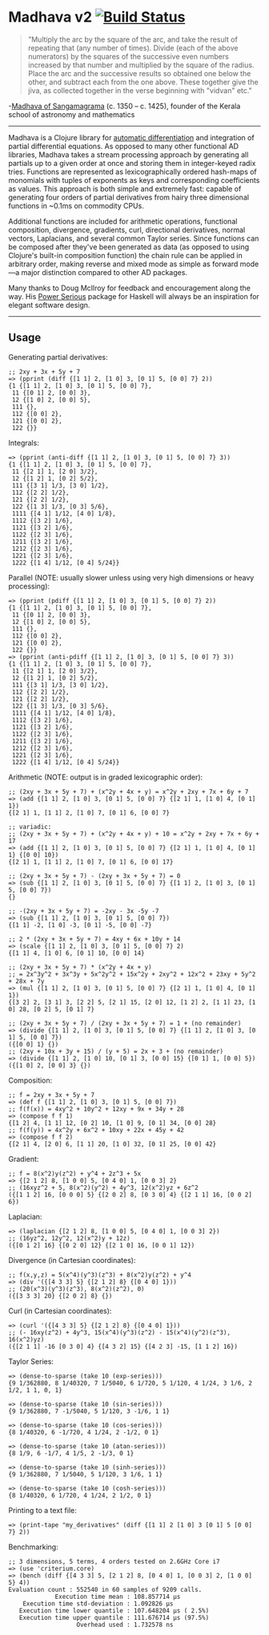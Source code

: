 # Madhava v2 [![Build Status](https://travis-ci.org/Sophia-Gold/Madhava-v2.svg?branch=master)](https://travis-ci.org/Sophia-Gold/Madhava-v2)

>”Multiply the arc by the square of the arc, and take the result of repeating that (any number of times). Divide (each of the above numerators) by the squares of the successive even numbers increased by that number and multiplied by the square of the radius. Place the arc and the successive results so obtained one below the other, and subtract each from the one above. These together give the jiva, as collected together in the verse beginning with "vidvan" etc."

-[Madhava of Sangamagrama](https://en.wikipedia.org/wiki/Madhava_of_Sangamagrama) (c. 1350 – c. 1425), founder of the Kerala school of astronomy and mathematics

---

Madhava is a Clojure library for [automatic differentiation](https://en.wikipedia.org/wiki/Automatic_differentiation) and integration of partial differential equations. As opposed to many other functional AD libraries, Madhava takes a stream processing approach by generating all partials up to a given order at once and storing them in integer-keyed radix tries. Functions are represented as lexicographically ordered hash-maps of monomials with tuples of exponents as keys and corresponding coefficients as values. This approach is both simple and extremely fast: capable of generating four orders of partial derivatives from hairy three dimensional functions in ~0.1ms on commodity CPUs.

Additional functions are included for arithmetic operations, functional composition, divergence, gradients, curl, directional derivatives, normal vectors, Laplacians, and several common Taylor series. Since functions can be composed after they've been generated as data (as opposed to using Clojure's built-in composition function) the chain rule can be applied in arbitrary order, making reverse and mixed mode as simple as forward mode&mdash;a major distinction compared to other AD packages.

Many thanks to Doug McIlroy for feedback and encouragement along the way. His [Power Serious](http://www.cs.dartmouth.edu/~doug/powser.html) package for Haskell will always be an inspiration for elegant software design.

---

## Usage

Generating partial derivatives:

```
;; 2xy + 3x + 5y + 7
=> (pprint (diff {[1 1] 2, [1 0] 3, [0 1] 5, [0 0] 7} 2))
{1 {[1 1] 2, [1 0] 3, [0 1] 5, [0 0] 7},
 11 {[0 1] 2, [0 0] 3},
 12 {[1 0] 2, [0 0] 5},
 111 {},
 112 {[0 0] 2},
 121 {[0 0] 2},
 122 {}}
```

Integrals:

```
=> (pprint (anti-diff {[1 1] 2, [1 0] 3, [0 1] 5, [0 0] 7} 3))
{1 {[1 1] 2, [1 0] 3, [0 1] 5, [0 0] 7},
 11 {[2 1] 1, [2 0] 3/2},
 12 {[1 2] 1, [0 2] 5/2},
 111 {[3 1] 1/3, [3 0] 1/2},
 112 {[2 2] 1/2},
 121 {[2 2] 1/2},
 122 {[1 3] 1/3, [0 3] 5/6},
 1111 {[4 1] 1/12, [4 0] 1/8},
 1112 {[3 2] 1/6},
 1121 {[3 2] 1/6},
 1122 {[2 3] 1/6},
 1211 {[3 2] 1/6},
 1212 {[2 3] 1/6},
 1221 {[2 3] 1/6},
 1222 {[1 4] 1/12, [0 4] 5/24}}
```

Parallel (NOTE: usually slower unless using very high dimensions or heavy processing):

```
=> (pprint (pdiff {[1 1] 2, [1 0] 3, [0 1] 5, [0 0] 7} 2))
{1 {[1 1] 2, [1 0] 3, [0 1] 5, [0 0] 7},
 11 {[0 1] 2, [0 0] 3},
 12 {[1 0] 2, [0 0] 5},
 111 {},
 112 {[0 0] 2},
 121 {[0 0] 2},
 122 {}}
=> (pprint (anti-pdiff {[1 1] 2, [1 0] 3, [0 1] 5, [0 0] 7} 3))
{1 {[1 1] 2, [1 0] 3, [0 1] 5, [0 0] 7},
 11 {[2 1] 1, [2 0] 3/2},
 12 {[1 2] 1, [0 2] 5/2},
 111 {[3 1] 1/3, [3 0] 1/2},
 112 {[2 2] 1/2},
 121 {[2 2] 1/2},
 122 {[1 3] 1/3, [0 3] 5/6},
 1111 {[4 1] 1/12, [4 0] 1/8},
 1112 {[3 2] 1/6},
 1121 {[3 2] 1/6},
 1122 {[2 3] 1/6},
 1211 {[3 2] 1/6},
 1212 {[2 3] 1/6},
 1221 {[2 3] 1/6},
 1222 {[1 4] 1/12, [0 4] 5/24}}
```

Arithmetic (NOTE: output is in graded lexicographic order):

```
;; (2xy + 3x + 5y + 7) + (x^2y + 4x + y) = x^2y + 2xy + 7x + 6y + 7
=> (add {[1 1] 2, [1 0] 3, [0 1] 5, [0 0] 7} {[2 1] 1, [1 0] 4, [0 1] 1})
{[2 1] 1, [1 1] 2, [1 0] 7, [0 1] 6, [0 0] 7}

;; variadic:
;; (2xy + 3x + 5y + 7) + (x^2y + 4x + y) + 10 = x^2y + 2xy + 7x + 6y + 17
=> (add {[1 1] 2, [1 0] 3, [0 1] 5, [0 0] 7} {[2 1] 1, [1 0] 4, [0 1] 1} {[0 0] 10})
{[2 1] 1, [1 1] 2, [1 0] 7, [0 1] 6, [0 0] 17}

;; (2xy + 3x + 5y + 7) - (2xy + 3x + 5y + 7) = 0
=> (sub {[1 1] 2, [1 0] 3, [0 1] 5, [0 0] 7} {[1 1] 2, [1 0] 3, [0 1] 5, [0 0] 7})
{}

;; -(2xy + 3x + 5y + 7) = -2xy - 3x -5y -7
=> (sub {[1 1] 2, [1 0] 3, [0 1] 5, [0 0] 7})
{[1 1] -2, [1 0] -3, [0 1] -5, [0 0] -7}

;; 2 * (2xy + 3x + 5y + 7) = 4xy + 6x + 10y + 14
=> (scale {[1 1] 2, [1 0] 3, [0 1] 5, [0 0] 7} 2)
{[1 1] 4, [1 0] 6, [0 1] 10, [0 0] 14}

;; (2xy + 3x + 5y + 7) * (x^2y + 4x + y)
;; = 2x^3y^2 + 3x^3y + 5x^2y^2 + 15x^2y + 2xy^2 + 12x^2 + 23xy + 5y^2 + 28x + 7y
=> (mul {[1 1] 2, [1 0] 3, [0 1] 5, [0 0] 7} {[2 1] 1, [1 0] 4, [0 1] 1})
{[3 2] 2, [3 1] 3, [2 2] 5, [2 1] 15, [2 0] 12, [1 2] 2, [1 1] 23, [1 0] 28, [0 2] 5, [0 1] 7}

;; (2xy + 3x + 5y + 7) / (2xy + 3x + 5y + 7) = 1 + (no remainder)
=> (divide {[1 1] 2, [1 0] 3, [0 1] 5, [0 0] 7} {[1 1] 2, [1 0] 3, [0 1] 5, [0 0] 7})
({[0 0] 1} {})
;; (2xy + 10x + 3y + 15) / (y + 5) = 2x + 3 + (no remainder)
=> (divide {[1 1] 2, [1 0] 10, [0 1] 3, [0 0] 15} {[0 1] 1, [0 0] 5})
({[1 0] 2, [0 0] 3} {})
```

Composition:

```
;; f = 2xy + 3x + 5y + 7
=> (def f {[1 1] 2, [1 0] 3, [0 1] 5, [0 0] 7})
;; f(f(x)) = 4xy^2 + 10y^2 + 12xy + 9x + 34y + 28
=> (compose f f 1)
{[1 2] 4, [1 1] 12, [0 2] 10, [1 0] 9, [0 1] 34, [0 0] 28}
;; f(f(y)) = 4x^2y + 6x^2 + 10xy + 22x + 45y + 42
=> (compose f f 2)
{[2 1] 4, [2 0] 6, [1 1] 20, [1 0] 32, [0 1] 25, [0 0] 42}
```

Gradient:

```
;; f = 8(x^2)y(z^2) + y^4 + 2z^3 + 5x
=> {[2 1 2] 8, [1 0 0] 5, [0 4 0] 1, [0 0 3] 2}
;; (16xyz^2 + 5, 8(x^2)(y^2) + 4y^3, 12(x^2)yz + 6z^2
({[1 1 2] 16, [0 0 0] 5} {[2 0 2] 8, [0 3 0] 4} {[2 1 1] 16, [0 0 2] 6})
```

Laplacian:

```
=> (laplacian {[2 1 2] 8, [1 0 0] 5, [0 4 0] 1, [0 0 3] 2})
;; (16yz^2, 12y^2, 12(x^2)y + 12z)
({[0 1 2] 16} {[0 2 0] 12} {[2 1 0] 16, [0 0 1] 12})
```

Divergence (in Cartesian coordinates):

```
;; f(x,y,z) = 5(x^4)(y^3)(z^3) + 8(x^2)y(z^2) + y^4
=> (div '({[4 3 3] 5} {[2 1 2] 8} {[0 4 0] 1}))
;; (20(x^3)(y^3)(z^3), 8(x^2)(z^2), 0)
({[3 3 3] 20} {[2 0 2] 8} {})
```

Curl (in Cartesian coordinates):

```
=> (curl '({[4 3 3] 5} {[2 1 2] 8} {[0 4 0] 1}))
;; (- 16xy(z^2) + 4y^3, 15(x^4)(y^3)(z^2) - 15(x^4)(y^2)(z^3), 16(x^2)yz)
({[2 1 1] -16 [0 3 0] 4} {[4 3 2] 15} {[4 2 3] -15, [1 1 2] 16})
```

Taylor Series:

```
=> (dense-to-sparse (take 10 (exp-series)))
{9 1/362880, 8 1/40320, 7 1/5040, 6 1/720, 5 1/120, 4 1/24, 3 1/6, 2 1/2, 1 1, 0, 1}

=> (dense-to-sparse (take 10 (sin-series)))
{9 1/362880, 7 -1/5040, 5 1/120, 3 -1/6, 1 1}

=> (dense-to-sparse (take 10 (cos-series)))
{8 1/40320, 6 -1/720, 4 1/24, 2 -1/2, 0 1}

=> (dense-to-sparse (take 10 (atan-series)))
{8 1/9, 6 -1/7, 4 1/5, 2 -1/3, 0 1}

=> (dense-to-sparse (take 10 (sinh-series)))
{9 1/362880, 7 1/5040, 5 1/120, 3 1/6, 1 1}

=> (dense-to-sparse (take 10 (cosh-series)))
{8 1/40320, 6 1/720, 4 1/24, 2 1/2, 0 1}
```

Printing to a text file:

```
=> (print-tape "my_derivatives" (diff {[1 1] 2 [1 0] 3 [0 1] 5 [0 0] 7} 2))
```

Benchmarking:

```
;; 3 dimensions, 5 terms, 4 orders tested on 2.6GHz Core i7 
=> (use 'criterium.core)
=> (bench (diff {[4 3 3] 5, [2 1 2] 8, [0 4 0] 1, [0 0 3] 2, [1 0 0] 5} 4))
Evaluation count : 552540 in 60 samples of 9209 calls.
             Execution time mean : 108.857714 µs
    Execution time std-deviation : 1.092826 µs
   Execution time lower quantile : 107.648204 µs ( 2.5%)
   Execution time upper quantile : 111.676714 µs (97.5%)
                   Overhead used : 1.732578 ns
```